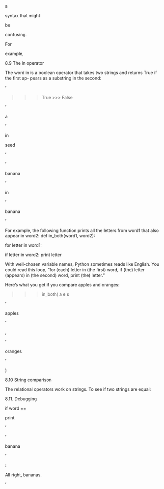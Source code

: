 a

syntax that might

be

confusing.

For

example,

8.9 The in operator

The word in is a boolean operator that takes two strings and returns True if the ﬁrst ap- pears as a substring in the second:

’

>>> True >>> False

’

a

’

in

seed

’

’

banana

’

in

’

banana

’

For example, the following function prints all the letters from word1 that also appear in word2: def in_both(word1, word2):

for letter in word1:

if letter in word2: print letter

With well-chosen variable names, Python sometimes reads like English. You could read this loop, “for (each) letter in (the ﬁrst) word, if (the) letter (appears) in (the second) word, print (the) letter.”

Here’s what you get if you compare apples and oranges:

>>> in_both( a e s

’

apples

’

,

’

oranges

’

)

8.10 String comparison

The relational operators work on strings. To see if two strings are equal:

8.11. Debugging

if word ==

print

’

’

banana

’

:

All right, bananas.

’